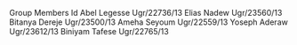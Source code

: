 Group Members                        Id 
Abel Legesse                    Ugr/22736/13
Elias Nadew                     Ugr/23560/13
Bitanya Dereje                  Ugr/23500/13
Ameha Seyoum                    Ugr/22559/13
Yoseph Aderaw                   Ugr/23612/13
Biniyam Tafese                  Ugr/22765/13
